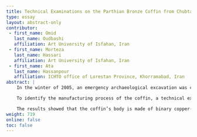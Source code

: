 ```yaml
---
title: Technical Examinations on the Parthian Bronze Coffin from Chubtarash Archaeological Site, Khorramabad, Western Iran
type: essay
layout: abstract-only
contributor:
 - first_name: Omid
   last_name: Oudbashi
   affiliation: Art University of Isfahan, Iran
 - first_name: Morteza
   last_name: Hassari
   affiliation: Art University of Isfahan, Iran
 - first_name: Ata
   last_name: Hassanpour
   affiliation: ICHTO office of Lorestan Province, Khorramabad, Iran
abstract: |
    In the winter of 2005, an emergency archaeological excavation was carried out at the village of Chubtarash, in the Kargah Valley near the city of Khorramabad, western Iran. Some artifacts from the middle of the Parthian period (about first century AD) were found. The most important find of the excavation was a large metallic bathtub-like coffin in which a skeleton was found with two gold strips covering its eyes and mouth. The coffin has four handles that are joined to the tub-like body with pins. The coffin now is preserved in Falak-ol-Aflak Museum of Khorramabad.

    To identify the manufacturing process of the coffin, a technical examination was performed by visual examination, SEM-EDS analysis, and optical microscopy (metallography).

    The results showed that the coffin’s body is made of binary copper-tin (bronze) alloy. Other elements such as arsenic, lead, zinc, and nickel are detected as minor/trace elements. The handles also are made of tin bronze alloy, but with a different amount of tin. The observations and microstructural examination of samples revealed that the tub-like body of the coffin was manufactured in one piece, and a cycle of mechanical working and heat treatment was applied in order to shape the coffin. The bronze handles were made by casting, and some work was done on them to finish the final shape. The technical examinations on this individual bronze coffin from Iran illuminated some aspects of archaeometallurgical activities in the Parthian period of Iran.
weight: 719
online: false
toc: false
---
```

